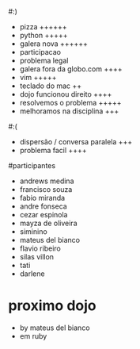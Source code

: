 #:)

- pizza ++++++
- python +++++
- galera nova ++++++
- participacao
- problema legal
- galera fora da globo.com ++++
- vim +++++
- teclado do mac ++
- dojo funcionou direito ++++
- resolvemos o problema +++++
- melhoramos na disciplina +++

#:(
- dispersão / conversa paralela +++
- problema facil ++++

#participantes

- andrews medina
- francisco souza
- fabio miranda
- andre fonseca
- cezar espinola
- mayza de oliveira
- siminino
- mateus del bianco
- flavio ribeiro
- silas villon
- tati
- darlene

# proximo dojo

- by mateus del bianco
- em ruby
